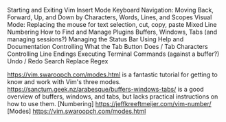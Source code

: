 Starting and Exiting Vim
Insert Mode
Keyboard Navigation: Moving Back, Forward, Up, and Down by Characters, Words, Lines, and Scopes
Visual Mode: Replacing the mouse for text selection, cut, copy, paste
Mixed Line Numbering
How to Find and Manage Plugins
Buffers, Windows, Tabs (and managing sessions?)
Managing the Status Bar
Using Help and Documentation
Controlling What the Tab Button Does / Tab Characters
Controlling Line Endings
Executing Terminal Commands (against a buffer?)
Undo / Redo
Search
Replace
Regex

https://vim.swaroopch.com/modes.html is a fantastic tutorial for getting to know and work with Vim's three modes.
https://sanctum.geek.nz/arabesque/buffers-windows-tabs/ is a good overview of buffers, windows, and tabs, but lacks practical instructions on how to use them.
[Numbering] https://jeffkreeftmeijer.com/vim-number/
[Modes] https://vim.swaroopch.com/modes.html
